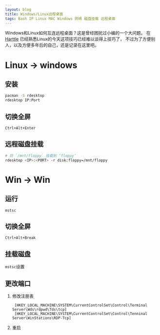 ```yaml
---
layout: blog
title: Windows/Linux远程桌面
tags: Bash IP Linux MAC Windows 网络 磁盘挂载 远程桌面
---
```


Windows和Linux如何互连远程桌面？这是曾经困扰过小编的一个大问题。
在 [Harttle][harttle] 已经熟悉Linux的今天这项技巧已经难以谈得上技巧了，
不过为了方便别人，以及方便多年后的自己，还是记录在这里吧。

<!--more-->

# Linux -> windows

## 安装

```bash
pacman -S rdesktop
rdesktop IP:Port
```

## 切换全屏

`Ctrl+Alt+Enter`

## 远程磁盘挂载

```bash
# 将 `/mnt/floppy` 挂载到 ‘floppy’
rdesktop <IP>:<PORT> -r disk:floppy=/mnt/floppy   
```

# Win -> Win


## 运行

`mstsc`

## 切换全屏

`Ctrl+Alt+Break`

## 挂载磁盘

`mstsc`设置

## 更改端口

1. 修改注册表

		[HKEY_LOCAL_MACHINE\SYSTEM\CurrentControlSet\Control\Terminal Server\Wds\rdpwd\Tds\tcp]
		[HKEY_LOCAL_MACHINE\SYSTEM\CurrentControlSet\Control\Tenninal Server\WinStations\RDP-Tcp]
		
3. 重启

[harttle]: http://harttle.com
